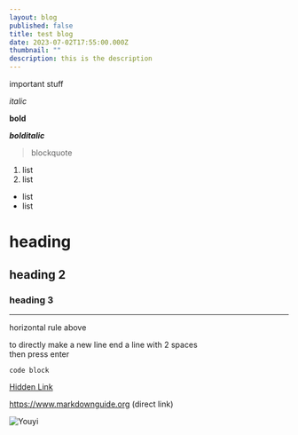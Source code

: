 ```yaml
---
layout: blog
published: false
title: test blog
date: 2023-07-02T17:55:00.000Z
thumbnail: ""
description: this is the description
---
```

important stuff

*italic*

**bold**

***bolditalic***

> blockquote

1. list
2. list
- list
- list

# heading

## heading 2

### heading 3

---

horizontal rule above

to directly make a new line end a line with 2 spaces  
then press enter

`code block`

[Hidden Link](https://duckduckgo.com)

<https://www.markdownguide.org> (direct link)

![Youyi](/images/uploads/youyi.jpg)
